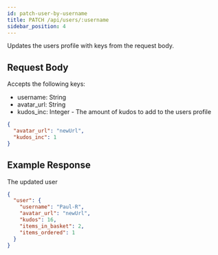 ```yaml
---
id: patch-user-by-username
title: PATCH /api/users/:username
sidebar_position: 4
---
```


Updates the users profile with keys from the request body.

## Request Body

Accepts the following keys:

- username: String
- avatar_url: String
- kudos_inc: Integer - The amount of kudos to add to the users profile

```json
{
  "avatar_url": "newUrl",
  "kudos_inc": 1
}
```

## Example Response

The updated user

```json
{
  "user": {
    "username": "Paul-R",
    "avatar_url": "newUrl",
    "kudos": 16,
    "items_in_basket": 2,
    "items_ordered": 1
  }
}
```
